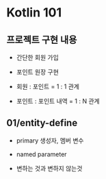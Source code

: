 # Kotlin 101

## 프로젝트 구현 내용

* 간단한 회원 가입

* 포인트 원장 구현

* 회원 : 포인트 = 1 : 1 관계

* 포인트 : 포인트 내역 = 1 : N 관계

## 01/entity-define

* primary 생성자, 멤버 변수

* named parameter

* 변하는 것과 변하지 않는것

